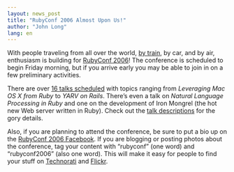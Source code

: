 ```yaml
---
layout: news_post
title: "RubyConf 2006 Almost Upon Us!"
author: "John Long"
lang: en
---
```


With people traveling from all over the world, [by train][1], by car,
and by air, enthusiasm is building for [RubyConf 2006][2]! The
conference is scheduled to begin Friday morning, but if you arrive early
you may be able to join in on a few preliminary activities.

There are over [16 talks scheduled][3] with topics ranging from
*Leveraging Mac OS X from Ruby* to *YARV on Rails*. There’s even a talk
on *Natural Language Processing in Ruby* and one on the development of
Iron Mongrel (the hot new Web server written in Ruby). Check out the
[talk descriptions][4] for the gory details.

Also, if you are planning to attend the conference, be sure to put a bio
up on the [RubyConf 2006 Facebook][5]. If you are blogging or posting
photos about the conference, tag your content with “rubyconf” (one word)
and “rubyconf2006” (also one word). This will make it easy for people to
find your stuff on [Technorati][6] and [Flickr][7].



[1]: http://mokolabs.com/2006/09/08/the-rubyconf-express/ 
[2]: http://rubyconf.org/ 
[3]: http://www.rubycentral.org/conference/agenda.html 
[4]: http://www.rubyconf.org/agenda_detail.html 
[5]: http://wiki.rubygarden.org/Ruby/page/show/RubyConf2006Facebook/ 
[6]: http://technorati.com/tags/rubyconf2006/ 
[7]: http://flickr.com/photos/tags/rubyconf2006/ 
